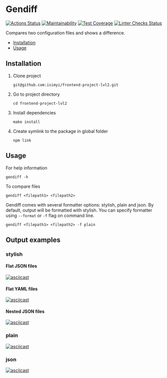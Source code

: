 # Gendiff

[![Actions Status](https://github.com/isimyi/frontend-project-lvl2/workflows/hexlet-check/badge.svg)](https://github.com/isimyi/frontend-project-lvl2/actions)
[![Maintainability](https://api.codeclimate.com/v1/badges/bb437bb7da822b73fd05/maintainability)](https://codeclimate.com/github/isimyi/frontend-project-lvl2/maintainability)
[![Test Coverage](https://api.codeclimate.com/v1/badges/bb437bb7da822b73fd05/test_coverage)](https://codeclimate.com/github/isimyi/frontend-project-lvl2/test_coverage)
[![Linter Checks Status](https://github.com/isimyi/frontend-project-lvl2/actions/workflows/nodejs.yml/badge.svg)](https://github.com/isimyi/frontend-project-lvl2/actions/workflows/nodejs.yml)

Compares two configuration files and shows a difference.

- [Installation](#installation)
- [Usage](#usage)

## Installation
1. Clone project 
    ```
    git@github.com:isimyi/frontend-project-lvl2.git
    ```
2. Go to project directory
    ```
    cd frontend-project-lvl2
    ```
3. Install dependencies
    ```
    make install
    ```
4. Create symlink to the package in global folder
    ```
    npm link
    ```
   
## Usage
For help information

    gendiff -h

To compare files

    gendiff <filepath1> <filepath2>

Gendiff comes with several formatter options: stylish, plain and json. By default, output will be formatted with stylish. 
You can specify formatter using `--format` or `-f` flag on command line.

    gendiff <filepath1> <filepath2> -f plain

## Output examples
### stylish 
#### Flat JSON files
[![asciicast](https://asciinema.org/a/HbyFAvRA8PHMMJ1XVFPixixN1.svg)](https://asciinema.org/a/HbyFAvRA8PHMMJ1XVFPixixN1)

#### Flat YAML files
[![asciicast](https://asciinema.org/a/EF1fiqtqPd2zuUewfUQDissav.svg)](https://asciinema.org/a/EF1fiqtqPd2zuUewfUQDissav)

#### Nested JSON files
[![asciicast](https://asciinema.org/a/OexmlOPDpePpTXGqGRX2MfAwF.svg)](https://asciinema.org/a/OexmlOPDpePpTXGqGRX2MfAwF)

### plain
[![asciicast](https://asciinema.org/a/sQxV7puXHHqvrujwYbQ4LM20n.svg)](https://asciinema.org/a/sQxV7puXHHqvrujwYbQ4LM20n)

### json
[![asciicast](https://asciinema.org/a/l0YjkM1bWAfUOqgBvGybkUmoc.svg)](https://asciinema.org/a/l0YjkM1bWAfUOqgBvGybkUmoc)
